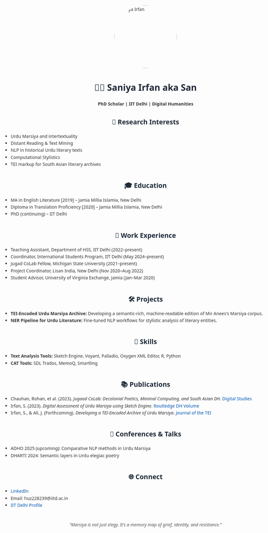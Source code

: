 <!DOCTYPE html>
<html lang="en">
<head>
  <meta charset="UTF-8">
  <title>Saniya Irfan | Digital Humanities</title>
  <style>
    body {
      font-family: 'Segoe UI', sans-serif;
      margin: 40px auto;
      max-width: 900px;
      padding: 20px;
      line-height: 1.6;
      color: #333;
    }
    img {
      border-radius: 50%;
      width: 200px;
      display: block;
      margin: 0 auto;
    }
    h1, h2 {
      text-align: center;
      color: #1e2a38;
    }
    ul {
      padding-left: 20px;
    }
    a {
      color: #0056b3;
      text-decoration: none;
    }
    a:hover {
      text-decoration: underline;
    }
    .section {
      margin-bottom: 40px;
    }
    .quote {
      font-style: italic;
      text-align: center;
      color: #555;
    }
  </style>
</head>
<body>

  <img src="saniya.jpg" alt="Saniya Irfan">

  <h1>👩‍💻 Saniya Irfan aka San</h1>
  <p style="text-align:center;"><strong>PhD Scholar | IIT Delhi | Digital Humanities</strong></p>

  <div class="section">
    <h2>📌 Research Interests</h2>
    <ul>
      <li>Urdu Marsiya and intertextuality</li>
      <li>Distant Reading & Text Mining</li>
      <li>NLP in historical Urdu literary texts</li>
      <li>Computational Stylistics</li>
      <li>TEI markup for South Asian literary archives</li>
    </ul>
  </div>

  <div class="section">
    <h2>🎓 Education</h2>
    <ul>
      <li>MA in English Literature [2019] – Jamia Millia Islamia, New Delhi</li>
      <li>Diploma in Translation Proficiency [2020] – Jamia Millia Islamia, New Delhi</li>
      <li>PhD (continuing) – IIT Delhi</li>
    </ul>
  </div>

  <div class="section">
    <h2>💼 Work Experience</h2>
    <ul>
      <li>Teaching Assistant, Department of HSS, IIT Delhi (2022–present)</li>
      <li>Coordinator, International Students Program, IIT Delhi (May 2024–present)</li>
      <li>Jugad CoLab Fellow, Michigan State University (2021–present)</li>
      <li>Project Coordinator, Lisan India, New Delhi (Nov 2020–Aug 2022)</li>
      <li>Student Advisor, University of Virginia Exchange, Jamia (Jan–Mar 2020)</li>
    </ul>
  </div>

  <div class="section">
    <h2>🛠️ Projects</h2>
    <ul>
      <li><strong>TEI-Encoded Urdu Marsiya Archive:</strong> Developing a semantic-rich, machine-readable edition of Mir Anees's Marsiya corpus.</li>
      <li><strong>NER Pipeline for Urdu Literature:</strong> Fine-tuned NLP workflows for stylistic analysis of literary entities.</li>
    </ul>
  </div>

  <div class="section">
    <h2>🧠 Skills</h2>
    <ul>
      <li><strong>Text Analysis Tools:</strong> Sketch Engine, Voyant, Palladio, Oxygen XML Editor, R, Python</li>
      <li><strong>CAT Tools:</strong> SDL Trados, MemoQ, Smartling</li>
    </ul>
  </div>

  <div class="section">
    <h2>📚 Publications</h2>
    <ul>
      <li>Chauhan, Rohan, et al. (2023). <em>Jugaad CoLab: Decolonial Poetics, Minimal Computing, and South Asian DH</em>. <a href="https://doi.org/10.16995/dscn.9611">Digital Studies</a></li>
      <li>Irfan, S. (2023). <em>Digital Assessment of Urdu Marsiya using Sketch Engine</em>. <a href="https://doi.org/10.4324/9781003325239">Routledge DH Volume</a></li>
      <li>Irfan, S., & Ali, J. (Forthcoming). <em>Developing a TEI-Encoded Archive of Urdu Marsiya</em>. <a href="https://journal.tei-c.org/">Journal of the TEI</a></li>
    </ul>
  </div>

  <div class="section">
    <h2>🎤 Conferences & Talks</h2>
    <ul>
      <li>ADHO 2025 (upcoming): Comparative NLP methods in Urdu Marsiya</li>
      <li>DHARTI 2024: Semantic layers in Urdu elegiac poetry</li>
    </ul>
  </div>

  <div class="section">
    <h2>🌐 Connect</h2>
    <ul>
      <li><a href="https://www.linkedin.com/in/sansue/">LinkedIn</a></li>
      <li>Email: huz228239@iitd.ac.in</li>
      <li><a href="https://hss.iitd.ac.in/student/saniya-irfan">IIT Delhi Profile</a></li>
    </ul>
  </div>

  <p class="quote">“Marsiya is not just elegy. It's a memory map of grief, identity, and resistance.”</p>

</body>
</html>
